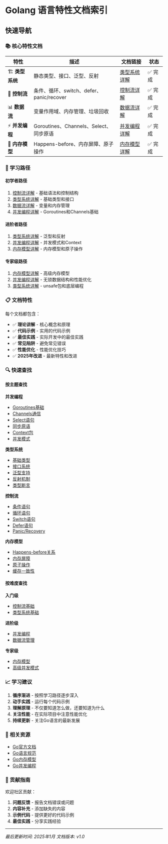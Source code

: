 # Golang 语言特性文档索引

## 快速导航

### 📚 核心特性文档

| 特性 | 描述 | 文档链接 | 状态 |
|------|------|----------|------|
| 🏗️ **类型系统** | 静态类型、接口、泛型、反射 | [类型系统详解](./01-type-system/README.md) | ✅ 完成 |
| 🔄 **控制流** | 条件、循环、switch、defer、panic/recover | [控制流详解](./02-control-flow/README.md) | ✅ 完成 |
| 📊 **数据流** | 变量作用域、内存管理、垃圾回收 | [数据流详解](./03-data-flow/README.md) | ✅ 完成 |
| ⚡ **并发编程** | Goroutines、Channels、Select、同步原语 | [并发编程详解](./04-concurrency/README.md) | ✅ 完成 |
| 🧠 **内存模型** | Happens-before、内存屏障、原子操作 | [内存模型详解](./05-memory-model/README.md) | ✅ 完成 |

### 🎯 学习路径

#### 初学者路径
1. [控制流详解](./02-control-flow/README.md) - 基础语法和控制结构
2. [类型系统详解](./01-type-system/README.md) - 基础类型和接口
3. [数据流详解](./03-data-flow/README.md) - 变量和内存管理
4. [并发编程详解](./04-concurrency/README.md) - Goroutines和Channels基础

#### 进阶者路径
1. [类型系统详解](./01-type-system/README.md) - 泛型和反射
2. [并发编程详解](./04-concurrency/README.md) - 并发模式和Context
3. [内存模型详解](./05-memory-model/README.md) - 内存模型和原子操作

#### 专家级路径
1. [内存模型详解](./05-memory-model/README.md) - 高级内存模型
2. [并发编程详解](./04-concurrency/README.md) - 无锁数据结构和性能优化
3. [类型系统详解](./01-type-system/README.md) - unsafe包和底层编程

### 📋 文档特性

每个文档都包含：

- ✅ **理论讲解** - 核心概念和原理
- ✅ **代码示例** - 实用的代码示例
- ✅ **最佳实践** - 实际开发中的最佳实践
- ✅ **常见陷阱** - 避免常见错误
- ✅ **性能优化** - 性能优化技巧
- ✅ **2025年改进** - 最新特性和改进

### 🔍 快速查找

#### 按主题查找

**并发编程**
- [Goroutines基础](./04-concurrency/README.md#goroutines)
- [Channels通信](./04-concurrency/README.md#channels)
- [Select语句](./04-concurrency/README.md#select语句)
- [同步原语](./04-concurrency/README.md#同步原语)
- [Context包](./04-concurrency/README.md#context包)
- [并发模式](./04-concurrency/README.md#并发模式)

**类型系统**
- [基础类型](./01-type-system/README.md#基础类型)
- [接口系统](./01-type-system/README.md#接口系统)
- [泛型支持](./01-type-system/README.md#泛型支持)
- [反射机制](./01-type-system/README.md#反射机制)
- [类型断言](./01-type-system/README.md#类型断言)

**控制流**
- [条件语句](./02-control-flow/README.md#条件语句)
- [循环语句](./02-control-flow/README.md#循环语句)
- [Switch语句](./02-control-flow/README.md#switch语句)
- [Defer语句](./02-control-flow/README.md#defer语句)
- [Panic/Recovery](./02-control-flow/README.md#panicrecovery机制)

**内存模型**
- [Happens-before关系](./05-memory-model/README.md#happens-before关系)
- [内存屏障](./05-memory-model/README.md#内存屏障)
- [原子操作](./05-memory-model/README.md#原子操作)
- [缓存一致性](./05-memory-model/README.md#缓存一致性)

#### 按难度查找

**入门级**
- [控制流基础](./02-control-flow/README.md)
- [类型系统基础](./01-type-system/README.md)

**进阶级**
- [并发编程](./04-concurrency/README.md)
- [数据流管理](./03-data-flow/README.md)

**专家级**
- [内存模型](./05-memory-model/README.md)
- [高级并发模式](./04-concurrency/README.md#并发模式)

### 📈 学习建议

1. **循序渐进** - 按照学习路径逐步深入
2. **动手实践** - 运行每个代码示例
3. **理解原理** - 不仅要知道怎么做，还要知道为什么
4. **关注性能** - 在实际项目中注意性能优化
5. **持续更新** - 关注Go语言的最新发展

### 🔗 相关资源

- [Go官方文档](https://golang.org/doc/)
- [Go语言规范](https://golang.org/ref/spec)
- [Go内存模型](https://golang.org/ref/mem)
- [Go并发编程](https://golang.org/doc/effective_go.html#concurrency)

### 📝 贡献指南

欢迎社区贡献：

1. **问题反馈** - 报告文档错误或问题
2. **内容补充** - 添加缺失的内容
3. **示例代码** - 提供更好的代码示例
4. **最佳实践** - 分享实践经验

---

*最后更新时间: 2025年1月*
*文档版本: v1.0* 